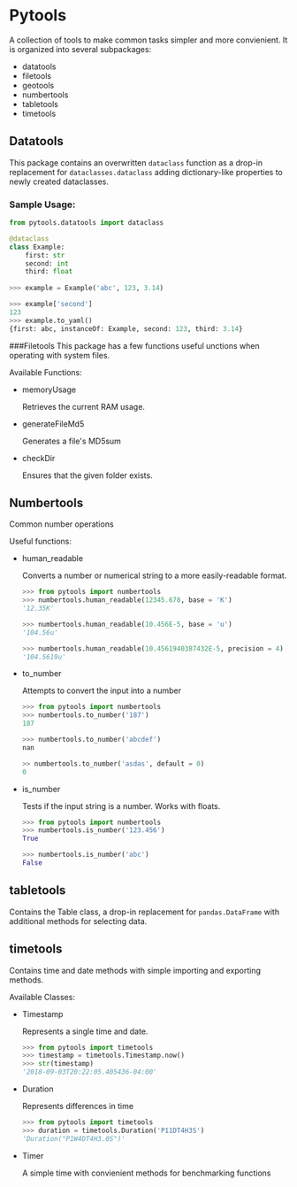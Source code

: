 # Pytools
A collection of tools to make common tasks simpler and more convienient.
It is organized into several subpackages:

- datatools
- filetools
- geotools
- numbertools
- tabletools
- timetools

## Datatools
This package contains an overwritten `dataclass` function as a drop-in replacement for `dataclasses.dataclass`
adding dictionary-like properties to newly created dataclasses.

### Sample Usage:

```python
from pytools.datatools import dataclass

@dataclass
class Example:
    first: str
    second: int
    third: float
   
>>> example = Example('abc', 123, 3.14)

>>> example['second']
123
>>> example.to_yaml()
{first: abc, instanceOf: Example, second: 123, third: 3.14} 
```

###Filetools
This package has a few functions useful unctions when operating with system files.

Available Functions:

- memoryUsage

    Retrieves the current RAM usage.
- generateFileMd5

    Generates a file's MD5sum

- checkDir

    Ensures that the given folder exists.

## Numbertools
Common number operations

Useful functions:
- human_readable

    Converts a number or numerical string to a more easily-readable format.
    ```python
    >>> from pytools import numbertools
    >>> numbertools.human_readable(12345.678, base = 'K')
    '12.35K'

    >>> numbertools.human_readable(10.456E-5, base = 'u')
    '104.56u'

    >>> numbertools.human_readable(10.4561940387432E-5, precision = 4)
    '104.5619u'
    ```
 
- to_number

    Attempts to convert the input into a number
    ```python
    >>> from pytools import numbertools
    >>> numbertools.to_number('187')    
    187
  
    >>> numbertools.to_number('abcdef')
    nan
  
    >> numbertools.to_number('asdas', default = 0)
    0
    ```

- is_number

    Tests if the input string is a number. Works with floats.
    ```python
    >>> from pytools import numbertools
    >>> numbertools.is_number('123.456')
    True

    >>> numbertools.is_number('abc')
    False
    ```

## tabletools
Contains the Table class, a drop-in replacement for `pandas.DataFrame` with additional methods for selecting data.

## timetools
Contains time and date methods with simple importing and exporting methods.

Available Classes:

- Timestamp

    Represents a single time and date. 
    ```python
    >>> from pytools import timetools
    >>> timestamp = timetools.Timestamp.now()
    >>> str(timestamp)
    '2018-09-03T20:22:05.405436-04:00'
    ```
    
- Duration
    
    Represents differences in time
    ```python
    >>> from pytools import timetools
    >>> duration = timetools.Duration('P11DT4H3S')
    'Duration("P1W4DT4H3.0S")'
    ```
    
- Timer

    A simple time with convienient methods for benchmarking functions
